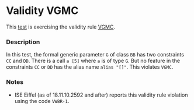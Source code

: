 # Validity VGMC

This [test](.) is exercising the validity rule [VGMC](../Readme.md).

### Description

In this test, the formal generic parameter `G` of class `BB` has two constraints `CC` and `DD`. There is a call `a [5]` where `a` is of type `G`. But no feature in the constraints `CC` or `DD` has the alias name `alias "[]"`. This violates `VGMC`.

### Notes

* ISE Eiffel (as of 18.11.10.2592 and after) reports this validity rule violation using the code `VWBR-1`.
